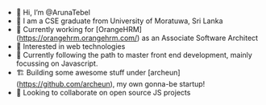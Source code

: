 - 👋 Hi, I’m @ArunaTebel
- 🏫 I am a CSE graduate from University of Moratuwa, Sri Lanka
- 🏢 Currently working for [OrangeHRM] (https://orangehrm.orangehrm.com/) as an Associate Software Architect
- 👀 Interested in web technologies
- 🌱 Currently following the path to master front end development, mainly focussing on Javascript.
- 🏗️ Building some awesome stuff under [archeun] (https://github.com/archeun), my own gonna-be startup!
- 💞️ Looking to collaborate on open source JS projects

<!---
ArunaTebel/ArunaTebel is a ✨ special ✨ repository because its `README.md` (this file) appears on your GitHub profile.
You can click the Preview link to take a look at your changes.
--->
